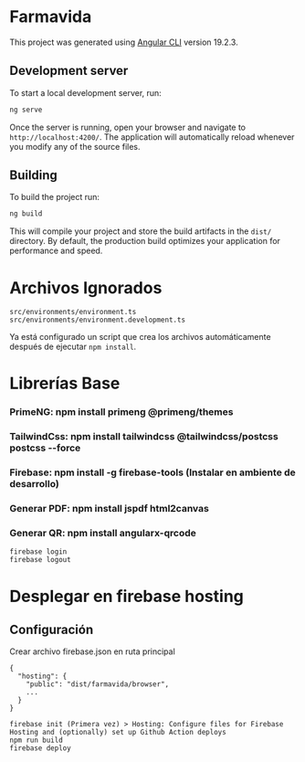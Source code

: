 # Farmavida

This project was generated using [Angular CLI](https://github.com/angular/angular-cli) version 19.2.3.

## Development server

To start a local development server, run:

```bash
ng serve
```

Once the server is running, open your browser and navigate to `http://localhost:4200/`. The application will automatically reload whenever you modify any of the source files.

## Building

To build the project run:

```bash
ng build
```

This will compile your project and store the build artifacts in the `dist/` directory. By default, the production build optimizes your application for performance and speed.

# Archivos Ignorados
```
src/environments/environment.ts
src/environments/environment.development.ts
```

Ya está configurado un script que crea los archivos automáticamente después de ejecutar `npm install`.

# Librerías Base
### PrimeNG: npm install primeng @primeng/themes
### TailwindCss: npm install tailwindcss @tailwindcss/postcss postcss --force
### Firebase: npm install -g firebase-tools (Instalar en ambiente de desarrollo)

### Generar PDF: npm install jspdf html2canvas
### Generar QR: npm install angularx-qrcode

```
firebase login
firebase logout
```
# Desplegar en firebase hosting
## Configuración
Crear archivo firebase.json en ruta principal
```
{
  "hosting": {
    "public": "dist/farmavida/browser",
    ...
  }
}
```

```
firebase init (Primera vez) > Hosting: Configure files for Firebase Hosting and (optionally) set up Github Action deploys
npm run build
firebase deploy
```
